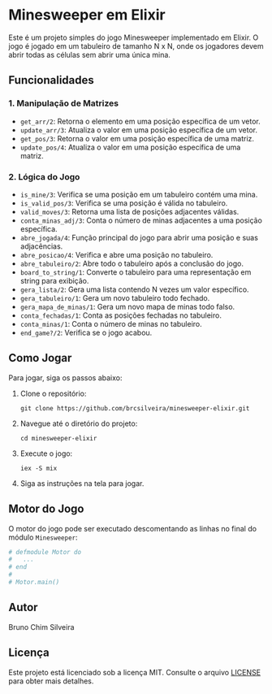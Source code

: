 # Minesweeper em Elixir

Este é um projeto simples do jogo Minesweeper implementado em Elixir. O jogo é jogado em um tabuleiro de tamanho N x N, onde os jogadores devem abrir todas as células sem abrir uma única mina.

## Funcionalidades

### 1. Manipulação de Matrizes

- `get_arr/2`: Retorna o elemento em uma posição específica de um vetor.
- `update_arr/3`: Atualiza o valor em uma posição específica de um vetor.
- `get_pos/3`: Retorna o valor em uma posição específica de uma matriz.
- `update_pos/4`: Atualiza o valor em uma posição específica de uma matriz.

### 2. Lógica do Jogo

- `is_mine/3`: Verifica se uma posição em um tabuleiro contém uma mina.
- `is_valid_pos/3`: Verifica se uma posição é válida no tabuleiro.
- `valid_moves/3`: Retorna uma lista de posições adjacentes válidas.
- `conta_minas_adj/3`: Conta o número de minas adjacentes a uma posição específica.
- `abre_jogada/4`: Função principal do jogo para abrir uma posição e suas adjacências.
- `abre_posicao/4`: Verifica e abre uma posição no tabuleiro.
- `abre_tabuleiro/2`: Abre todo o tabuleiro após a conclusão do jogo.
- `board_to_string/1`: Converte o tabuleiro para uma representação em string para exibição.
- `gera_lista/2`: Gera uma lista contendo N vezes um valor específico.
- `gera_tabuleiro/1`: Gera um novo tabuleiro todo fechado.
- `gera_mapa_de_minas/1`: Gera um novo mapa de minas todo falso.
- `conta_fechadas/1`: Conta as posições fechadas no tabuleiro.
- `conta_minas/1`: Conta o número de minas no tabuleiro.
- `end_game?/2`: Verifica se o jogo acabou.

## Como Jogar

Para jogar, siga os passos abaixo:

1. Clone o repositório:

   ```
   git clone https://github.com/brcsilveira/minesweeper-elixir.git
   ```

2. Navegue até o diretório do projeto:

   ```
   cd minesweeper-elixir
   ```

3. Execute o jogo:

   ```
   iex -S mix
   ```

4. Siga as instruções na tela para jogar.

## Motor do Jogo

O motor do jogo pode ser executado descomentando as linhas no final do módulo `Minesweeper`:

```elixir
# defmodule Motor do
#   ...
# end
#
# Motor.main()
```

## Autor

Bruno Chim Silveira

## Licença

Este projeto está licenciado sob a licença MIT. Consulte o arquivo [LICENSE](LICENSE) para obter mais detalhes.
